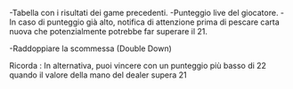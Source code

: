 -Tabella con i risultati dei game precedenti.
-Punteggio live del giocatore.
-In caso di punteggio già alto, notifica di attenzione prima di pescare carta nuova che potenzialmente potrebbe far superare il 21.

-Raddoppiare la scommessa (Double Down)

Ricorda : In alternativa, puoi vincere con un punteggio più basso di 22 quando il valore della mano del dealer supera 21